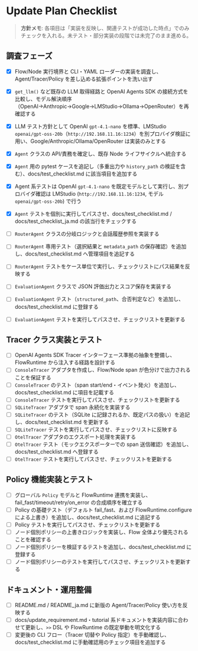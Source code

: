 # Update Plan Checklist

> **方針メモ**: 各項目は「実装を反映し、関連テストが成功した時点」でのみチェックを入れる。未テスト・部分実装の段階では未完了のまま進める。

## 調査フェーズ
- [x] Flow/Node 実行境界と CLI・YAML ローダーの実装を調査し、Agent/Tracer/Policy を差し込める拡張ポイントを洗い出す
- [x] `get_llm()` など既存の LLM 取得経路と OpenAI Agents SDK の接続方式を比較し、モデル解決順序（OpenAI→Anthropic→Google→LMStudio→Ollama→OpenRouter）を再確認する
- [x] LLM テスト方針として OpenAI `gpt-4.1-nano` を標準、LMStudio `openai/gpt-oss-20b`（`http://192.168.11.16:1234`）を別プロバイダ検証に用い、Google/Anthropic/Ollama/OpenRouter は実装のみとする

- [x] `Agent` クラスの API/責務を確定し、既存 Node ライフサイクルへ統合する
- [x] `Agent` 用の pytest ケースを追記し（多重出力や `history_path` の検証を含む）、docs/test_checklist.md に該当項目を追加する
- [x] Agent 系テストは OpenAI `gpt-4.1-nano` を既定モデルとして実行し、別プロバイダ確認は LMStudio (`http://192.168.11.16:1234`, モデル `openai/gpt-oss-20b`) で行う
- [x] `Agent` テストを個別に実行してパスさせ、docs/test_checklist.md / docs/test_checklist_ja.md の該当行をチェックする
- [ ] `RouterAgent` クラスの分岐ロジックと会話履歴参照を実装する
- [ ] `RouterAgent` 専用テスト（選択結果と `metadata_path` の保存確認）を追加し、docs/test_checklist.md へ管理項目を追記する
- [ ] `RouterAgent` テストをケース単位で実行し、チェックリストにパス結果を反映する
- [ ] `EvaluationAgent` クラスで JSON 評価出力とスコア保存を実装する
- [ ] `EvaluationAgent` テスト（`structured_path`、合否判定など）を追加し、docs/test_checklist.md に登録する
- [ ] `EvaluationAgent` テストを実行してパスさせ、チェックリストを更新する

## Tracer クラス実装とテスト
- [ ] OpenAI Agents SDK Tracer インターフェース準拠の抽象を整備し、FlowRuntime から注入する経路を設計する
- [ ] `ConsoleTracer` アダプタを作成し、Flow/Node span が色分けで出力されることを保証する
- [ ] `ConsoleTracer` のテスト（span start/end・イベント発火）を追加し、docs/test_checklist.md に項目を記載する
- [ ] `ConsoleTracer` テストを実行してパスさせ、チェックリストを更新する
- [ ] `SQLiteTracer` アダプタで span 永続化を実装する
- [ ] `SQLiteTracer` のテスト（SQLite に記録されるか、既定パスの扱い）を追記し、docs/test_checklist.md を更新する
- [ ] `SQLiteTracer` テストを実行してパスさせ、チェックリストに反映する
- [ ] `OtelTracer` アダプタのエクスポート処理を実装する
- [ ] `OtelTracer` テスト（モックエクスポーターでの span 送信確認）を追加し、docs/test_checklist.md へ登録する
- [ ] `OtelTracer` テストを実行してパスさせ、チェックリストを更新する

## Policy 機能実装とテスト
- [ ] グローバル `Policy` モデルと FlowRuntime 連携を実装し、fail_fast/timeout/retry/on_error の合成順序を確立する
- [ ] Policy の基礎テスト（デフォルト fail_fast、および FlowRuntime.configure による上書き）を追加し、docs/test_checklist.md に追記する
- [ ] Policy テストを実行してパスさせ、チェックリストを更新する
- [ ] ノード個別ポリシーの上書きロジックを実装し、Flow 全体より優先されることを確認する
- [ ] ノード個別ポリシーを検証するテストを追加し、docs/test_checklist.md に登録する
- [ ] ノード個別ポリシーのテストを実行してパスさせ、チェックリストを更新する

## ドキュメント・運用整備
- [ ] README.md / README_ja.md に新版の Agent/Tracer/Policy 使い方を反映する
- [ ] docs/update_requirement.md・tutorial 系ドキュメントを実装内容に合わせて更新し、`>>` DSL や FlowRuntime の既定挙動を明文化する
- [ ] 変更後の CLI フロー（Tracer 切替や Policy 指定）を手動確認し、docs/test_checklist.md に手動確認用のチェック項目を追加する
